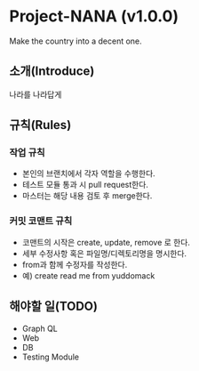 # Project-NANA (v1.0.0)
Make the country into a decent one.

## 소개(Introduce)
나라를 나라답게

## 규칙(Rules)

### 작업 규칙
* 본인의 브랜치에서 각자 역할을 수행한다.
* 테스트 모듈 통과 시 pull request한다.
* 마스터는 해당 내용 검토 후 merge한다.

### 커밋 코맨트 규칙
* 코맨트의 시작은 create, update, remove 로 한다.
* 세부 수정사항 혹은 파일명/디렉토리명을 명시한다.
* from과 함께 수정자를 작성한다.
* 예) create read me from yuddomack

## 해야할 일(TODO)
* Graph QL
* Web
* DB
* Testing Module
